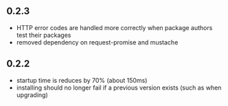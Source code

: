 ## 0.2.3

- HTTP error codes are handled more correctly when package authors test their packages
- removed dependency on request-promise and mustache

## 0.2.2

- startup time is reduces by 70% (about 150ms)
- installing should no longer fail if a previous version exists (such as when upgrading)
